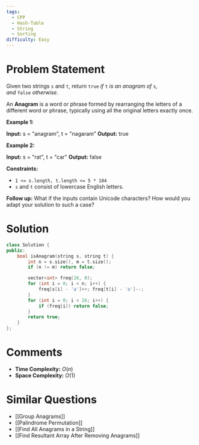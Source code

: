```yaml
---
tags:
  - CPP
  - Hash-Table
  - String
  - Sorting
difficulty: Easy
---
```

# Problem Statement
Given two strings `s` and `t`, return `true` _if_ `t` _is an anagram of_ `s`_, and_ `false` _otherwise_.

An **Anagram** is a word or phrase formed by rearranging the letters of a different word or phrase, typically using all the original letters exactly once.

**Example 1:**

**Input:** s = "anagram", t = "nagaram"
**Output:** true

**Example 2:**

**Input:** s = "rat", t = "car"
**Output:** false

**Constraints:**

- `1 <= s.length, t.length <= 5 * 104`
- `s` and `t` consist of lowercase English letters.

**Follow up:** What if the inputs contain Unicode characters? How would you adapt your solution to such a case?
# Solution
```cpp
class Solution {
public:
    bool isAnagram(string s, string t) {
        int n = s.size(), m = t.size();
        if (n != m) return false;

        vector<int> freq(26, 0);
        for (int i = 0; i < n; i++) {
            freq[s[i] - 'a']++; freq[t[i] - 'a']--;
        }
        for (int i = 0; i < 26; i++) {
            if (freq[i]) return false;
        }
        return true;
    }
};
```
# Comments
- **Time Complexity:** $O(n)$
- **Space Complexity:** $O(1)$
# Similar Questions
- [[Group Anagrams]]
- [[Palindrome Permutation]]
- [[Find All Anagrams in a String]]
- [[Find Resultant Array After Removing Anagrams]]